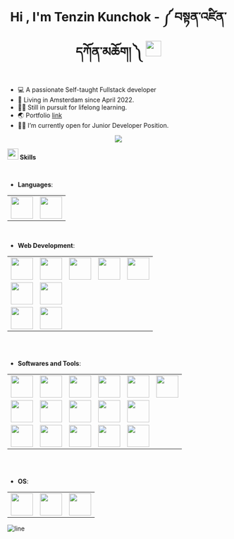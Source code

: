 <h1 align="center">

  <b>Hi , I'm Tenzin Kunchok - ༼ བསྟན་འཛིན་དཀོན་མཆོག། ༽ </b><img
    src="https://media.giphy.com/media/hvRJCLFzcasrR4ia7z/giphy.gif" width="35">

</h1>

- 💻 A passionate Self-taught Fullstack developer
- 📍 Living in Amsterdam since April 2022.
- 👨‍🎓 Still in pursuit for lifelong learning.
- 🌏 Portfolio [link](https://tenzin.tibet.dev)
- 🧑‍💻 I’m currently open for Junior Developer Position.

<p align='center'>
  <img src="https://github.com/Tenzijn/Tenzijn/assets/145247192/5a5c5ec3-1b93-4d2f-926c-e6d38f3fd0ea">
</p>

<img
  src="https://media2.giphy.com/media/QssGEmpkyEOhBCb7e1/giphy.gif?cid=ecf05e47a0n3gi1bfqntqmob8g9aid1oyj2wr3ds3mg700bl&rid=giphy.gif"
  width="25"><b> Skills</b>

<br>

<p align="center">

  - **Languages**:
<table>
  <tr>
    <td>
      <img src='https://github.com/Tenzijn/Tenzijn/assets/145247192/2a5ab453-4759-4f89-80dc-e3526a86e055' width='50px'>
    </td>
    <td>
      <img src='https://img.icons8.com/?size=100&id=PXTY4q2Sq2lG&format=png&color=000000' width='50px'>
    </td>
  </tr>
</table>
<br>

- **Web Development**:
<table>
  <tr>
    <td>
      <img src='https://github.com/Tenzijn/Tenzijn/assets/145247192/cdb6db5d-26ca-46ac-bfcc-42a1db7985d3' width='50px'>
    </td>
    <td>
      <img src='https://github.com/Tenzijn/Tenzijn/assets/145247192/8b872d1f-afc3-47b1-9fca-09edb2562cac' width='50px'>
    </td>
    <td>
      <img src='https://github.com/Tenzijn/Tenzijn/assets/145247192/23367465-a7d8-4228-a47f-7aa4f2acf7ed' width='50px'>
    </td>
    <td>
      <img src='https://github.com/Tenzijn/Tenzijn/assets/145247192/e2365424-8a67-4960-bf0c-b7b2d269b2e0' width='50px'>
    </td>
    <td>
      <img src='https://img.icons8.com/?size=100&id=uJM6fQYqDaZK&format=png&color=000000' width='50px'>
    </td>
  </tr>
  <tr>
    <td>
      <img src='https://img.icons8.com/?size=100&id=UFXRpPFebwa2&format=png&color=000000' width='50px'>
    </td>
    <td>
      <img src='https://img.icons8.com/?size=100&id=bosfpvRzNOG8&format=png&color=000000' width='50px'>
    </td>
  </tr>
  <tr>
    <td>
      <img src='https://img.icons8.com/?size=100&id=hsPbhkOH4FMe&format=png&color=000000' width='50px'>
    </td>
    <td>
      <img src='https://img.icons8.com/?size=100&id=WNoJgbzDr3i2&format=png&color=000000' width='50px'>
    </td>
  </tr>
</table>

<br>

<br>

- **Softwares and Tools**:
<table>
  <tr>
    <td>
      <img src='https://github.com/Tenzijn/Tenzijn/assets/145247192/64d4e3e5-b6e4-4fa2-b3b8-9405b1a67bd5' width='50px'>
    </td>
    <td>
      <img src='https://github.com/Tenzijn/Tenzijn/assets/145247192/e5901d4e-c621-4fcd-9442-b5df3e52d75b' width='50px'>
    </td>
    <td>
      <img src='https://github.com/Tenzijn/Tenzijn/assets/145247192/8e9040c3-5509-43a9-a16b-4c8c4078fdb7' width='50px'>
    </td>
    <td>
      <img src='https://github.com/Tenzijn/Tenzijn/assets/145247192/b4f25458-583c-49f8-9bc7-04513db9a4a2' width='50px'>
    </td>
    <td>
      <img src='https://github.com/Tenzijn/Tenzijn/assets/145247192/b4ede178-36c6-41fb-8dbb-847007948239' width='50px'>
    </td>
    <td>
      <img src='https://github.com/Tenzijn/Tenzijn/assets/145247192/ce4ee82b-9631-43b6-98f1-cf5b7df06e41' width='50px'>
    </td>
  </tr>
  <tr>
    <td>
      <img src='https://github.com/Tenzijn/Tenzijn/assets/145247192/5a167636-f33a-4bc7-ac7b-fbdd3102993f' width='50px'>
    </td>
    <td>
      <img src='https://github.com/Tenzijn/Tenzijn/assets/145247192/6137fd37-ad5d-4964-8c5f-fd1909ac54bf' width='50px'>
    </td>
    <td>
      <img src='https://github.com/Tenzijn/Tenzijn/assets/145247192/9e2711d5-42e4-4db1-8532-f8327dcf4a4c' width='50px'>
    </td>
    <td>
      <img src='https://github.com/Tenzijn/Tenzijn/assets/145247192/d44fd837-fa60-427a-9657-3057a761df09' width='50px'>
    </td>
    <td>
      <img src='https://github.com/Tenzijn/Tenzijn/assets/145247192/915c5a86-2afa-4918-af45-89a6702121d8' width='50px'>
    </td>
  </tr>
  <tr>
    <td>
      <img src='https://img.icons8.com/?size=100&id=4PiNHtUJVbLs&format=png&color=000000' width='50px'>
    </td>
    <td>
      <img src='https://img.icons8.com/?size=100&id=r9QJ0VFFrn7T&format=png&color=000000' width='50px'>
    </td>
    <td>
      <img src='https://github.com/Tenzijn/Tenzijn/assets/145247192/3e28e57e-b697-4ffa-99a7-9b3a7d554a2f' width='50px'>
    </td>
    <td>
      <img src='https://github.com/Tenzijn/Tenzijn/assets/145247192/153f5189-df95-41ef-b27b-cfd440b5f4b9' width='50px'>
    </td>
    <td>
      <img src='https://github.com/Tenzijn/Tenzijn/assets/145247192/83fdf03f-a9db-4eb7-a237-5e13800dc52b' width='50px'>
    </td>
  </tr>
</table>
<br>
<br>

- **OS**:
<table>
  <tr>
    <td>
      <img src='https://github.com/Tenzijn/Tenzijn/assets/145247192/89037715-dc92-4273-b636-a43081cabfa2' width='50px'>
    </td>
    <td>
      <img src='https://github.com/Tenzijn/Tenzijn/assets/145247192/34f85dcd-30ee-4489-ab83-e68395d7f04d' width='50px'>
    </td>
    <td>
      <img src='https://github.com/Tenzijn/Tenzijn/assets/145247192/af98d730-99a7-40e6-8120-5317ceee2c38' width='50px'>
    </td>
  </tr>
</table>

<img src="https://user-images.githubusercontent.com/73097560/115834477-dbab4500-a447-11eb-908a-139a6edaec5c.gif"
  alt='line'>